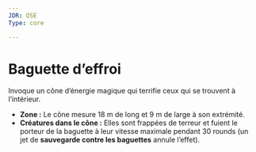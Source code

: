 ```yaml
---
JDR: OSE
Type: core

---
```

# Baguette d’effroi

Invoque un cône d’énergie magique qui terrifie ceux qui se trouvent à l’intérieur.

- **Zone :** Le cône mesure 18 m de long et 9 m de large à son extrémité.
- **Créatures dans le cône :** Elles sont frappées de terreur et fuient le porteur de la baguette à leur vitesse maximale pendant 30 rounds (un jet de **sauvegarde contre les baguettes** annule l’effet).